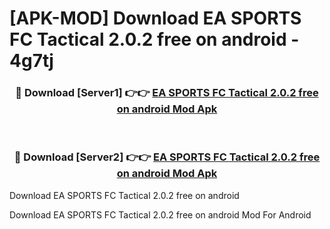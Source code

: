 # [APK-MOD] Download EA SPORTS FC Tactical 2.0.2 free on android - 4g7tj


<div align="center">
<h3>🔴 Download [Server1] 👉👉 <a href="https://apk-comot.site?title=EA_SPORTS_FC_Tactical_2.0.2_free_on_android">EA SPORTS FC Tactical 2.0.2 free on android Mod Apk</a></h3><br>
<h3>🔴 Download [Server2] 👉👉 <a href="https://apk-comot.site?title=EA_SPORTS_FC_Tactical_2.0.2_free_on_android">EA SPORTS FC Tactical 2.0.2 free on android Mod Apk</a></h3>
</div>



Download EA SPORTS FC Tactical 2.0.2 free on android 

Download EA SPORTS FC Tactical 2.0.2 free on android Mod For Android